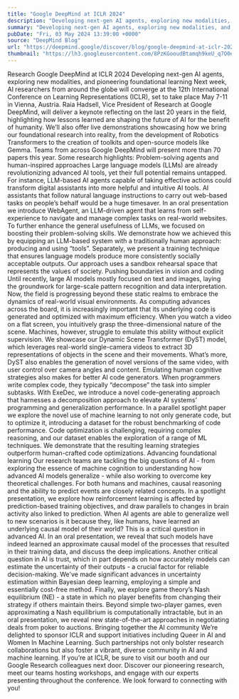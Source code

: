 ```yaml
---
title: "Google DeepMind at ICLR 2024"
description: "Developing next-gen AI agents, exploring new modalities, and pioneering foundational learning"
summary: "Developing next-gen AI agents, exploring new modalities, and pioneering foundational learning"
pubDate: "Fri, 03 May 2024 13:39:00 +0000"
source: "DeepMind Blog"
url: "https://deepmind.google/discover/blog/google-deepmind-at-iclr-2024/"
thumbnail: "https://lh3.googleusercontent.com/8PzKGooudBtamqh9keU_q7O0ex5XxGgIIK3BKQNAVEV6WDzIkfadsbNPhU0QCg5PurFGnAOSOClrM9dQHIGvOEe9MPluA5uhyFcun3FvNMBfPI63mWk=w528-h297-n-nu-rw"
---
```


Research
Google DeepMind at ICLR 2024
Developing next-gen AI agents, exploring new modalities, and pioneering foundational learning
Next week, AI researchers from around the globe will converge at the 12th International Conference on Learning Representations (ICLR), set to take place May 7-11 in Vienna, Austria.
Raia Hadsell, Vice President of Research at Google DeepMind, will deliver a keynote reflecting on the last 20 years in the field, highlighting how lessons learned are shaping the future of AI for the benefit of humanity.
We’ll also offer live demonstrations showcasing how we bring our foundational research into reality, from the development of Robotics Transformers to the creation of toolkits and open-source models like Gemma.
Teams from across Google DeepMind will present more than 70 papers this year. Some research highlights:
Problem-solving agents and human-inspired approaches
Large language models (LLMs) are already revolutionizing advanced AI tools, yet their full potential remains untapped. For instance, LLM-based AI agents capable of taking effective actions could transform digital assistants into more helpful and intuitive AI tools.
AI assistants that follow natural language instructions to carry out web-based tasks on people’s behalf would be a huge timesaver. In an oral presentation we introduce WebAgent, an LLM-driven agent that learns from self-experience to navigate and manage complex tasks on real-world websites.
To further enhance the general usefulness of LLMs, we focused on boosting their problem-solving skills. We demonstrate how we achieved this by equipping an LLM-based system with a traditionally human approach: producing and using “tools”. Separately, we present a training technique that ensures language models produce more consistently socially acceptable outputs. Our approach uses a sandbox rehearsal space that represents the values of society.
Pushing boundaries in vision and coding
Until recently, large AI models mostly focused on text and images, laying the groundwork for large-scale pattern recognition and data interpretation. Now, the field is progressing beyond these static realms to embrace the dynamics of real-world visual environments. As computing advances across the board, it is increasingly important that its underlying code is generated and optimized with maximum efficiency.
When you watch a video on a flat screen, you intuitively grasp the three-dimensional nature of the scene. Machines, however, struggle to emulate this ability without explicit supervision. We showcase our Dynamic Scene Transformer (DyST) model, which leverages real-world single-camera videos to extract 3D representations of objects in the scene and their movements. What’s more, DyST also enables the generation of novel versions of the same video, with user control over camera angles and content.
Emulating human cognitive strategies also makes for better AI code generators. When programmers write complex code, they typically “decompose” the task into simpler subtasks. With ExeDec, we introduce a novel code-generating approach that harnesses a decomposition approach to elevate AI systems’ programming and generalization performance.
In a parallel spotlight paper we explore the novel use of machine learning to not only generate code, but to optimize it, introducing a dataset for the robust benchmarking of code performance. Code optimization is challenging, requiring complex reasoning, and our dataset enables the exploration of a range of ML techniques. We demonstrate that the resulting learning strategies outperform human-crafted code optimizations.
Advancing foundational learning
Our research teams are tackling the big questions of AI - from exploring the essence of machine cognition to understanding how advanced AI models generalize - while also working to overcome key theoretical challenges.
For both humans and machines, causal reasoning and the ability to predict events are closely related concepts. In a spotlight presentation, we explore how reinforcement learning is affected by prediction-based training objectives, and draw parallels to changes in brain activity also linked to prediction.
When AI agents are able to generalize well to new scenarios is it because they, like humans, have learned an underlying causal model of their world? This is a critical question in advanced AI. In an oral presentation, we reveal that such models have indeed learned an approximate causal model of the processes that resulted in their training data, and discuss the deep implications.
Another critical question in AI is trust, which in part depends on how accurately models can estimate the uncertainty of their outputs - a crucial factor for reliable decision-making. We've made significant advances in uncertainty estimation within Bayesian deep learning, employing a simple and essentially cost-free method.
Finally, we explore game theory’s Nash equilibrium (NE) - a state in which no player benefits from changing their strategy if others maintain theirs. Beyond simple two-player games, even approximating a Nash equilibrium is computationally intractable, but in an oral presentation, we reveal new state-of-the-art approaches in negotiating deals from poker to auctions.
Bringing together the AI community
We’re delighted to sponsor ICLR and support initiatives including Queer in AI and Women In Machine Learning. Such partnerships not only bolster research collaborations but also foster a vibrant, diverse community in AI and machine learning.
If you’re at ICLR, be sure to visit our booth and our Google Research colleagues next door. Discover our pioneering research, meet our teams hosting workshops, and engage with our experts presenting throughout the conference. We look forward to connecting with you!